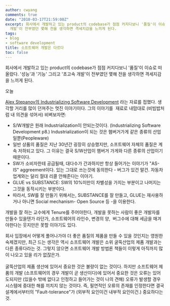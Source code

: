 ```yaml
---
author: cwyang
comments: true
date: "2010-03-17T21:59:00Z"
excerpt: 회사에서 개발하고 있는 product의 codebase가 점점 커지다보니 '품질'이 이슈로 떠올랐다. '성능'과 '기능' 그리고 '초고속
  개발'이 전부였던 몇해 전을 생각하면 격세지감을 느끼게 된다.
tags:
- blog
- software development
title: 소프트웨어 개발은 다르다
toc: false
---
```

회사에서 개발하고 있는 product의 codebase가 점점 커지다보니 '품질'이 이슈로 떠올랐다. '성능'과 '기능' 그리고 '초고속 개발'이 전부였던 몇해 전을 생각하면 격세지감을 느끼게 된다.  
  
오늘

[Alex Stepanov의 Industrializing Software Development](http://www.stepanovpapers.com/Industrializing%20Software%20Development.pdf)
라는 자료를 접했다. 생각할 거리를 많이 던져주는 멋진 이야기이다. 그의 이야기를  재료로 내맘대로 (비빔밥처럼 내 의견을 섞어서) 비벼보자면:

-   S/W개발은 원래 Industrialization이 안되는것이다. (Industrializing Software Development p8.) Industrialization이 되는 것은 햄버거가게 같은 종류의 산업일뿐(Peopleware)
-   일반 상품의 품질은 지난 30년간 굉장히 상승했지만, 소프트웨어 자체의 품질은 계속 저하되고 있다. 그 이유는 결국 S/W산업이 햄버거 가게와 다른 종류의 산업이기 때문이다.
-   SW가 소비자한테 공급될때, 대다수가 간과하지만 항상 들어가는 이야기가 "AS-IS" aggreement이다. 있는 그대로 쓰는것에 동의한다 - 버그가 있건 말건. 자동차업계와는 달리 절대 리콜 안해준다는 이야기.
-   GLUE vs SUBSTANCE: SW의 10%미만이 차별성을 가지는 부분이고 나머지는 그것을 동작시키는 부분이다.
-   따라서, SW를 잘 만들기 위해서는, SUBSTANCE를 잘 만들고, GLUE는 재사용하거나 아니면 Social mechanism- Open Source 등 -을 이용한다.

개발을 잘 하는 교수에게 Tenure를 주어야한다, 개발을 못하는 사람이 좋은 개발자를 만들수 있을텐가 라던가, 소프트웨어의 라인수, 변경의 양,  버그수에 대해 세금을 매겨야한다는 웃지만은 못할 이야기도 있다.  
  
회사 입장에서 어떻게 풀어나가야 더 좋은 품질의 제품을 만들 수 있을 것인지는 영원한 숙제겠지만, 최근 드는 생각은 역시 소프트웨어 개발은 소위 굴뚝산업의 제품 개발과는 다른 종류다라는 것. 그렇지 않으면 소프트웨어 개발 방법론 책들이 이렇게 아직까지 많이 나오고 있을 리가 없잖은가.  
   
굴뚝산업의 제품 생산에 있어서 중요한 것은 불량이 없는 것이다. 하지만 소프트웨어 제품의 개발 (소프트웨어의 경우 개발이 곧 생산이다)에 있어서 중요한 것은 오류는 있어도되지만 (있을수 밖에 없다고 인정하고 들어가는 것이 나의 견해) 오류가 발생할 경우 시스템에 중대한 해를 끼치지 않는 것이다. 즉, 필연적인 오류의 존재를 인정한다면 결국 설계에서부터의 "Fault-tolerance"가 (외부적 요인이건 내부적 요인이건.) 중요하다는 것.
